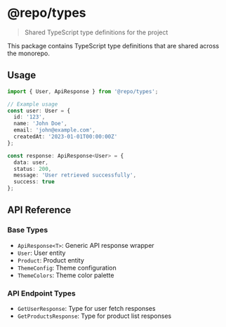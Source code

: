 # @repo/types

> Shared TypeScript type definitions for the project

This package contains TypeScript type definitions that are shared across the monorepo.

## Usage

```typescript
import { User, ApiResponse } from '@repo/types';

// Example usage
const user: User = {
  id: '123',
  name: 'John Doe',
  email: 'john@example.com',
  createdAt: '2023-01-01T00:00:00Z'
};

const response: ApiResponse<User> = {
  data: user,
  status: 200,
  message: 'User retrieved successfully',
  success: true
};
```

## API Reference

### Base Types

- `ApiResponse<T>`: Generic API response wrapper
- `User`: User entity
- `Product`: Product entity
- `ThemeConfig`: Theme configuration
- `ThemeColors`: Theme color palette

### API Endpoint Types

- `GetUserResponse`: Type for user fetch responses
- `GetProductsResponse`: Type for product list responses 